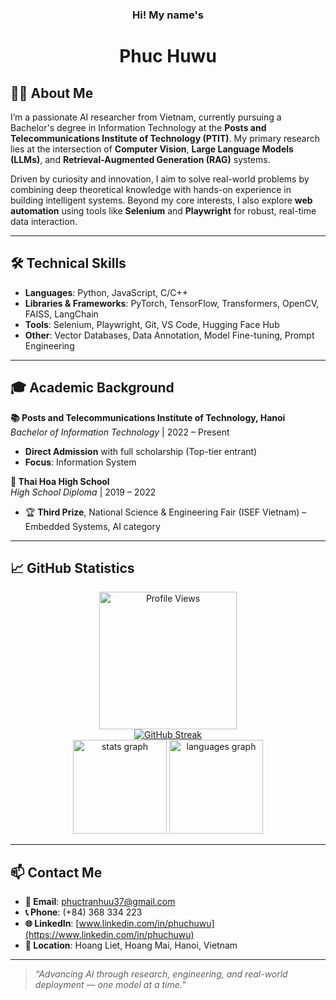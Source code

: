 <h3 align="center">Hi! My name's</h3>
<h1 align="center">Phuc Huwu</h1>

## 👨‍💻 About Me

I’m a passionate AI researcher from Vietnam, currently pursuing a Bachelor's degree in Information Technology at the **Posts and Telecommunications Institute of Technology (PTIT)**. My primary research lies at the intersection of **Computer Vision**, **Large Language Models (LLMs)**, and **Retrieval-Augmented Generation (RAG)** systems.

Driven by curiosity and innovation, I aim to solve real-world problems by combining deep theoretical knowledge with hands-on experience in building intelligent systems. Beyond my core interests, I also explore **web automation** using tools like **Selenium** and **Playwright** for robust, real-time data interaction.

---

## 🛠 Technical Skills

- **Languages**: Python, JavaScript, C/C++
- **Libraries & Frameworks**: PyTorch, TensorFlow, Transformers, OpenCV, FAISS, LangChain
- **Tools**: Selenium, Playwright, Git, VS Code, Hugging Face Hub
- **Other**: Vector Databases, Data Annotation, Model Fine-tuning, Prompt Engineering

---

## 🎓 Academic Background

**📚 Posts and Telecommunications Institute of Technology, Hanoi**  
*Bachelor of Information Technology* | 2022 – Present  
- **Direct Admission** with full scholarship (Top-tier entrant)  
- **Focus**: Information System

**🏫 Thai Hoa High School**  
*High School Diploma* | 2019 – 2022  
- 🏆 **Third Prize**, National Science & Engineering Fair (ISEF Vietnam) – Embedded Systems, AI category

---

## 📈 GitHub Statistics
<div align="center">
  <img src="https://komarev.com/ghpvc/?username=PhucHuwu&color=blue&style=flat-square" height="220" alt="Profile Views"  />
</div>

<div align="center">
  <a href="https://git.io/streak-stats"><img src="https://streak-stats.demolab.com?user=PhucHuwu&theme=github-dark-blue&border_radius=4&date_format=j%2Fn%5B%2FY%5D&mode=weekly" alt="GitHub Streak" /></a>
</div>

<div align="center">
  <img src="https://github-readme-stats.vercel.app/api?username=PhucHuwu&hide_title=false&hide_rank=false&show_icons=true&include_all_commits=true&count_private=false&disable_animations=false&theme=github_dark&locale=en&hide_border=false&order=1&hide=contribs,issues" height="150" alt="stats graph" />
  <img src="https://github-readme-stats.vercel.app/api/top-langs?username=PhucHuwu&locale=en&hide_title=false&layout=compact&card_width=320&langs_count=5&theme=github_dark&hide_border=false&order=2" height="150" alt="languages graph"  />
</div>

---

## 📫 Contact Me

- **📧 Email**: [phuctranhuu37@gmail.com](mailto:phuctranhuu37@gmail.com)  
- **📞 Phone**: (+84) 368 334 223  
- **🌐 LinkedIn**: [www.linkedin.com/in/phuchuwu](https://www.linkedin.com/in/phuchuwu)  
- **📍 Location**: Hoang Liet, Hoang Mai, Hanoi, Vietnam  

---

> *“Advancing AI through research, engineering, and real-world deployment — one model at a time.”*
